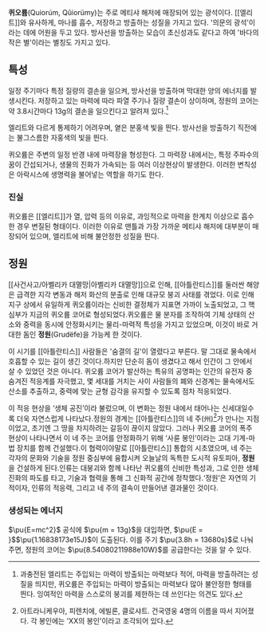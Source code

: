 **퀴오륨**(Quiorúm, Qûiorümy)는 주로 메티샤 해저에 매장되어 있는 광석이다. [[엘리트]]와 유사하게, 마나를 흡수, 저장하고 방출하는 성질을 가지고 있다. '의문의 광석'이라는 데에 어원을 두고 있다. 방사선을 방출하는 모습이 초신성과도 같다고 하여 '바다의 작은 별'이라는 별칭도 가지고 있다.

## 특성
일정 주기마다 특정 질량의 결손을 일으켜, 방사선을 방출하며 막대한 양의 에너지를 발생시킨다. 저장하고 있는 마력에 따라 파열 주기나 질량 결손이 상이하며, 정원의 코어는 약 3.8시간마다 13g의 결손을 일으킨다고 알려져 있다.[^1]

엘리트와 다르게 통제하기 어려우며, 옅은 분홍색 빛을 띈다. 방사선을 방출하기 직전에는 불그스름한 자홍색의 빛을 띈다.

퀴오륨은 주변의 일정 반경 내에 마력장을 형성한다. 그 마력장 내에서는, 특정 주파수의 꿈이 간섭되거나, 생물의 진화가 가속되는 등 여러 이상현상이 발생한다. 이러한 변칙성은 아락시스에 생명력을 불어넣는 역할을 하기도 한다.

### 진실
퀴오륨은 [[엘리트]]가 열, 압력 등의 이유로, 과잉적으로 마력을 한계치 이상으로 흡수한 경우 변질된 형태이다. 이러한 이유로 맨틀과 가장 가까운 메티샤 해저에 대부분이 매장되어 있으며, 엘리트에 비해 불안정한 성질을 띈다.

## 정원
[[사건사고/아벨리카 대멸망|아벨리카 대멸망]]으로 인해, [[아틀란티스]]를 둘러싼 해양은 급격한 지각 변동과 해저 화산의 분출로 인해 대규모 붕괴 사태를 겪었다. 이로 인해 지구 상에서 유일하게 퀴오륨이라는 신비한 결정체가 지표면 가까이 노출되었고, 그 핵심부가 지금의 퀴오륨 코어로 형성되었다.퀴오륨은 물 분자를 조작하여 기체 상태의 산소와 중력을 동시에 안정화시키는 물리-마력적 특성을 가지고 있었으며, 이것이 바로 거대한 돔인 **정원**(Grudëfe)을 가능케 한 것이다.

이 시기를 [[아틀란티스]] 사람들은 '숨결의 길'이 열렸다고 부른다. 말 그대로 물속에서 호흡할 수 있는 길이 생긴 것이다.하지만 단순히 돔이 생겼다고 해서 인간이 그 안에서 살 수 있었던 것은 아니다. 퀴오륨 코어가 발산하는 특유의 공명파는 인간의 유전자 중 숨겨진 적응계를 자극했고, 몇 세대를 거치는 사이 사람들의 폐와 신경계는 물속에서도 산소를 추출하고, 중력에 맞는 균형 감각을 유지할 수 있도록 점차 적응되었다.

이 적응 현상을 ‘생체 공진’이라 불렀으며, 이 변화는 정원 내에서 태어나는 신세대일수록 더욱 자연스럽게 나타났다.정원의 경계는 [[아틀란티스]]의 네 주(州)[^2]가 만나는 지점이었고, 초기엔 그 땅을 차지하려는 갈등이 끊이지 않았다. 그러나 퀴오륨 코어의 폭주 현상이 나타나면서 이 네 주는 코어를 안정화하기 위해 ‘사륜 봉인’이라는 고대 기계-마법 장치를 함께 건설했다.이 협력이야말로 [[아틀란티스]] 통합의 시초였으며, 네 주는 각자의 문화와 기술을 정원 중심부에 융합시켜 오늘날의 독특한 도시적 유토피아, **정원**을 건설하게 된다.인류는 대붕괴와 함께 나타난 퀴오륨의 신비한 특성과, 그로 인한 생체 진화의 파도를 타고, 기술과 협력을 통해 그 신화적 공간에 정착했다.‘정원’은 자연의 기적이자, 인류의 적응력, 그리고 네 주의 결속이 만들어낸 결과물인 것이다.

### 생성되는 에너지
$\pu{E=mc^2}$ 공식에 $\pu{m = 13g}$을 대입하면, $\pu{E = }$$\pu{1.16838173e15J}$이 도출된다. 이를 주기 $\pu{3.8h = 13680s}$로 나눠주면, 정원의 코어는 $\pu{8.54080211988e10W}$를 공급한다는 것을 알 수 있다.

[^1]: 과충전된 엘리트는 주입되는 마력이 방출되는 마력보다 적어, 마력을 방출하려는 성질을 띄지만, 퀴오륨은 주입되는 마력이 방출되는 마력보다 많아 불안정한 형태를 띈다. 잉여적인 마력을 스스로의 붕괴를 제한하는 데 쓰인다는 의견도 있다.
[^2]: 아트라니케우아, 피렌치에, 에빌론, 클로샤트. 건국영웅 4명의 이름을 따서 지어졌다. 각 봉인에는 'XX의 봉인'이라고 조각되어 있다.
